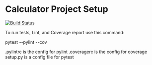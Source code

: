 # Calculator Project Setup
[![Build Status](https://app.travis-ci.com/krojas64/calc2.svg?branch=statictest)](https://app.travis-ci.com/krojas64/calc2)

To run tests, Lint, and Coverage report use this command:

pytest  --pylint --cov

.pylintrc is the config for pylint
.coveragerc is the config for coverage
setup.py is a config file for pytest
